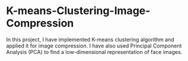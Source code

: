# K-means-Clustering-Image-Compression
In this project, I have implemented K-means clustering algorithm and applied it for image compression. I have also used Principal Component Analysis (PCA) to find a low-dimensional representation of face images. 
